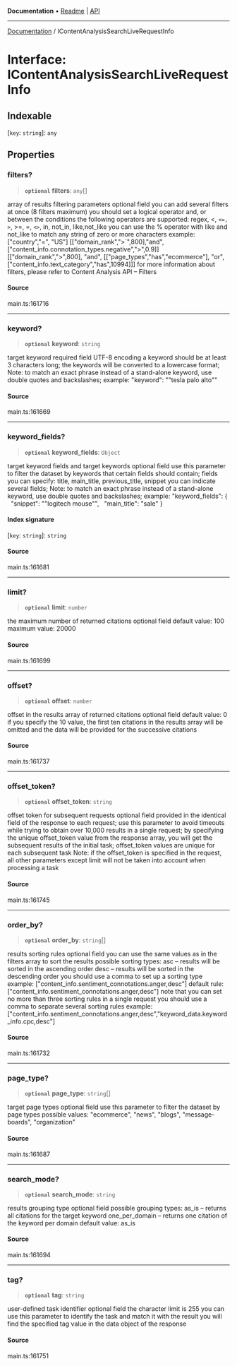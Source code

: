 **Documentation** • [Readme](../README.md) \| [API](../globals.md)

***

[Documentation](../README.md) / IContentAnalysisSearchLiveRequestInfo

# Interface: IContentAnalysisSearchLiveRequestInfo

## Indexable

 \[`key`: `string`\]: `any`

## Properties

### filters?

> **`optional`** **filters**: `any`[]

array of results filtering parameters
optional field
you can add several filters at once (8 filters maximum)
you should set a logical operator and, or between the conditions
the following operators are supported:
regex, <, `<=, >`, >=, =, `<>`, in, not_in, like,not_like
you can use the % operator with like and not_like to match any string of zero or more characters
example:
["country","=", "US"]
[["domain_rank",">`",800],"and",["content_info.connotation_types.negative",">",0.9]]
[["domain_rank",">",800],
"and",
[["page_types","has","ecommerce"],
"or",
["content_info.text_category","has",10994]]]
for more information about filters, please refer to Content Analysis API – Filters

#### Source

main.ts:161716

***

### keyword?

> **`optional`** **keyword**: `string`

target keyword
required field
UTF-8 encoding
a keyword should be at least 3 characters long;
the keywords will be converted to a lowercase format;
Note: to match an exact phrase instead of a stand-alone keyword, use double quotes and backslashes;
example:
"keyword": "\"tesla palo alto\""

#### Source

main.ts:161669

***

### keyword\_fields?

> **`optional`** **keyword\_fields**: `Object`

target keyword fields and target keywords
optional field
use this parameter to filter the dataset by keywords that certain fields should contain;
fields you can specify: title, main_title, previous_title, snippet
you can indicate several fields;
Note: to match an exact phrase instead of a stand-alone keyword, use double quotes and backslashes;
example:
"keyword_fields": \{
    "snippet": "\"logitech mouse\"",
    "main_title": "sale"
\}

#### Index signature

 \[`key`: `string`\]: `string`

#### Source

main.ts:161681

***

### limit?

> **`optional`** **limit**: `number`

the maximum number of returned citations
optional field
default value: 100
maximum value: 20000

#### Source

main.ts:161699

***

### offset?

> **`optional`** **offset**: `number`

offset in the results array of returned citations
optional field
default value: 0
if you specify the 10 value, the first ten citations in the results array will be omitted and the data will be provided for the successive citations

#### Source

main.ts:161737

***

### offset\_token?

> **`optional`** **offset\_token**: `string`

offset token for subsequent requests
optional field
provided in the identical field of the response to each request;
use this parameter to avoid timeouts while trying to obtain over 10,000 results in a single request;
by specifying the unique offset_token value from the response array, you will get the subsequent results of the initial task;
offset_token values are unique for each subsequent task
Note: if the offset_token is specified in the request, all other parameters except limit will not be taken into account when processing a task

#### Source

main.ts:161745

***

### order\_by?

> **`optional`** **order\_by**: `string`[]

results sorting rules
optional field
you can use the same values as in the filters array to sort the results
possible sorting types:
asc – results will be sorted in the ascending order
desc – results will be sorted in the descending order
you should use a comma to set up a sorting type
example:
["content_info.sentiment_connotations.anger,desc"]
default rule:
["content_info.sentiment_connotations.anger,desc"]
note that you can set no more than three sorting rules in a single request
you should use a comma to separate several sorting rules
example:
["content_info.sentiment_connotations.anger,desc","keyword_data.keyword_info.cpc,desc"]

#### Source

main.ts:161732

***

### page\_type?

> **`optional`** **page\_type**: `string`[]

target page types
optional field
use this parameter to filter the dataset by page types
possible values:
"ecommerce", "news", "blogs", "message-boards", "organization"

#### Source

main.ts:161687

***

### search\_mode?

> **`optional`** **search\_mode**: `string`

results grouping type
optional field
possible grouping types:
as_is – returns all citations for the target keyword
one_per_domain – returns one citation of the keyword per domain
default value: as_is

#### Source

main.ts:161694

***

### tag?

> **`optional`** **tag**: `string`

user-defined task identifier
optional field
the character limit is 255
you can use this parameter to identify the task and match it with the result
you will find the specified tag value in the data object of the response

#### Source

main.ts:161751
